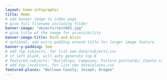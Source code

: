 ```yaml
---
layout: home-infographic
title: Home
# add banner image to index page 
# give full filename including folder
banner-image: "objects/test001.jpg"
# give title of the image for accessibility
banner-image-title: Rich and Alvin
# optional: add extra padding around title for larger image feature
banner-y-padding: 5em
# add top subjects, for list see data/subjects.csv
# if left blank, will auto generate top 6
# featured-subjects: "Buildings; Campuses; Picture postcards; County courthouses; Farms; Schools"
# add top locations, for list see data/places.csv
featured-places: "Wallowa County; Joseph; Oregon"
---
```


